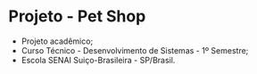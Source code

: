 # Projeto - Pet Shop
* Projeto acadêmico;
* Curso Técnico - Desenvolvimento de Sistemas - 1º Semestre;
* Escola SENAI Suiço-Brasileira - SP/Brasil.
